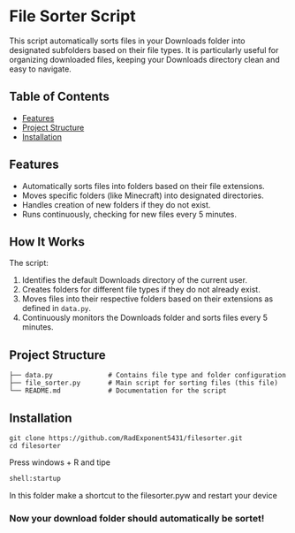 # File Sorter Script

This script automatically sorts files in your Downloads folder into designated subfolders based on their file types. It is particularly useful for organizing downloaded files, keeping your Downloads directory clean and easy to navigate.

## Table of Contents

- [Features](#features)
- [Project Structure](#project-structure)
- [Installation](#installation)

## Features

- Automatically sorts files into folders based on their file extensions.
- Moves specific folders (like Minecraft) into designated directories.
- Handles creation of new folders if they do not exist.
- Runs continuously, checking for new files every 5 minutes.

## How It Works

The script:
1. Identifies the default Downloads directory of the current user.
2. Creates folders for different file types if they do not already exist.
3. Moves files into their respective folders based on their extensions as defined in `data.py`.
4. Continuously monitors the Downloads folder and sorts files every 5 minutes.

## Project Structure

```plaintext
├── data.py              # Contains file type and folder configuration
├── file_sorter.py       # Main script for sorting files (this file)
└── README.md            # Documentation for the script
```

## Installation
```plaintext
git clone https://github.com/RadExponent5431/filesorter.git
cd filesorter
```
Press windows + R and tipe

```cmd
shell:startup
```

In this folder make a shortcut to the filesorter.pyw and restart your device

### Now your download folder should automatically be sortet!
